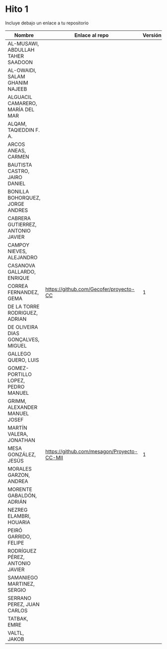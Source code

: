 # Hito 1

Incluye debajo un enlace a tu repositorio

| Nombre   | Enlace al repo | Versión |
|----------|--------------- |---------|
| AL-MUSAWI,  ABDULLAH TAHER SAADOON | | |
| AL-OWAIDI,  SALAM GHANIM NAJEEB | | |
| ALGUACIL CAMARERO,  MARÍA DEL MAR | | |
| ALQAM,  TAQIEDDIN F. A. | | |
| ARCOS ANEAS, CARMEN | | |
| BAUTISTA CASTRO,  JAIRO DANIEL | | |
| BONILLA BOHORQUEZ,  JORGE ANDRES | | |
| CABRERA GUTIERREZ,  ANTONIO JAVIER | | |
| CAMPOY NIEVES, ALEJANDRO | | |
| CASANOVA GALLARDO, ENRIQUE | | |
| CORREA FERNANDEZ,  GEMA | https://github.com/Gecofer/proyecto-CC | 1 |
| DE LA TORRE RODRIGUEZ,  ADRIAN | | |
| DE OLIVEIRA DIAS GONÇALVES, MIGUEL | | |
| GALLEGO QUERO,  LUIS | | |
| GOMEZ-PORTILLO LOPEZ,  PEDRO MANUEL | | |
| GRIMM,  ALEXANDER MANUEL JOSEF | | |
| MARTÍN VALERA, JONATHAN | | |
| MESA GONZÁLEZ, JESÚS | https://github.com/mesagon/Proyecto-CC-MII | 1 |
| MORALES GARZON,  ANDREA | | |
| MORENTE GABALDÓN, ADRIÁN | | |
| NEZREG ELAMBRI,   HOUARIA | | |
| PEIRÓ GARRIDO,  FELIPE | | |
| RODRÍGUEZ PÉREZ, ANTONIO JAVIER | | |
| SAMANIEGO MARTINEZ,  SERGIO | | |
| SERRANO PEREZ,  JUAN CARLOS | | |
| TATBAK,  EMRE | | |
| VALTL,  JAKOB | | |
